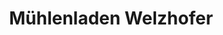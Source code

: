 ---
title: "Mühlenladen Welzhofer"
url: /gessertshausen/muehlenladen-welzhofer/
shop: Lebensmittel
---
